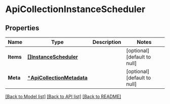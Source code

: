 # ApiCollectionInstanceScheduler

## Properties
Name | Type | Description | Notes
------------ | ------------- | ------------- | -------------
**Items** | [**[]InstanceScheduler**](InstanceScheduler.md) |  | [optional] [default to null]
**Meta** | [***ApiCollectionMetadata**](ApiCollectionMetadata.md) |  | [optional] [default to null]

[[Back to Model list]](../README.md#documentation-for-models) [[Back to API list]](../README.md#documentation-for-api-endpoints) [[Back to README]](../README.md)


